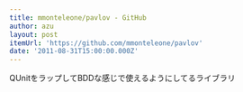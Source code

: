 ```yaml
---
title: mmonteleone/pavlov - GitHub
author: azu
layout: post
itemUrl: 'https://github.com/mmonteleone/pavlov'
date: '2011-08-31T15:00:00.000Z'
---
```

QUnitをラップしてBDDな感じで使えるようにしてるライブラリ
